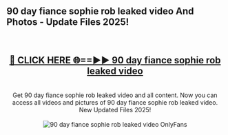 <h2>90 day fiance sophie rob leaked video And Photos - Update Files 2025!</h2>
<br>
<div align="center">
<h2><a href="https://linkcuts.com/hfmhzwbr" rel="nofollow">🔴 CLICK HERE 🌐==►► 90 day fiance sophie rob leaked video</a></h2>
<br>
Get 90 day fiance sophie rob leaked video and all content. Now you can access all videos and pictures of 90 day fiance sophie rob leaked video. New Updated Files 2025!
<br>
<br>
<a href="https://linkcuts.com/hfmhzwbr" rel="nofollow" data-target="animated-image.originalLink"><img src="https://i.ibb.co.com/WyWwxjT/player-gif2.gif" alt="90 day fiance sophie rob leaked video OnlyFans" style="max-width: 100%; display: inline-block;" data-target="animated-image.originalImage"></a>
</div>
<br>